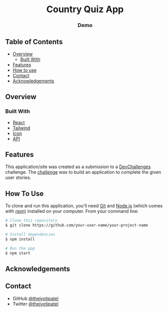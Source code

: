 <!-- Please update value in the {}  -->

<!-- b32442 -->
<!--
# pages

1. home
2. question
3. Results

# components

1. buttons
2. inputs
3. context -->

<h1 align="center">Country Quiz App</h1>
 
<div align="center">
  <h3>
    <!-- <a href="https://{your-demo-link.your-domain}"> -->
      Demo
    <!-- </a> -->
     
  </h3>
</div>

<!-- TABLE OF CONTENTS -->

## Table of Contents

- [Overview](#overview)
  - [Built With](#built-with)
- [Features](#features)
- [How to use](#how-to-use)
- [Contact](#contact)
- [Acknowledgements](#acknowledgements)

<!-- OVERVIEW -->

## Overview

### Built With

<!-- This section should list any major frameworks that you built your project using. Here are a few examples.-->

- [React](https://reactjs.org/)
- [Tailwind](https://tailwindcss.com/)
- [Icon](https://google.github.io/material-design-icons/)
- [API](https://restcountries.com/)

## Features

<!-- List the features of your application or follow the template. Don't share the figma file here :) -->

This application/site was created as a submission to a [DevChallenges](https://devchallenges.io/challenges) challenge. The [challenge](https://devchallenges.io/challenges/Bu3G2irnaXmfwQ8sZkw8) was to build an application to complete the given user stories.

## How To Use

<!-- Example: -->

To clone and run this application, you'll need [Git](https://git-scm.com) and [Node.js](https://nodejs.org/en/download/) (which comes with [npm](http://npmjs.com)) installed on your computer. From your command line:

```bash
# Clone this repository
$ git clone https://github.com/your-user-name/your-project-name

# Install dependencies
$ npm install

# Run the app
$ npm start
```

## Acknowledgements

## Contact

- GitHub [@thejyotipatel](https://github.com/thejyotipatel)
- Twitter [@thejyotipatel](https://twitter.com/thejyotipatel)
